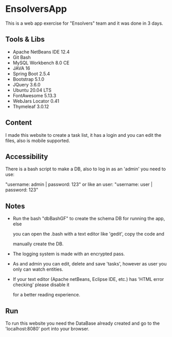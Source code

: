 # EnsolversApp
This is a web app exercise for "Ensolvers" team and it was done in 3 days.
## Tools & Libs
  - Apache NetBeans IDE 12.4
  - Git Bash
  - MySQL Workbench 8.0 CE
  - JAVA 16
  - Spring Boot 2.5.4
  - Bootstrap 5.1.0
  - JQuery 3.6.0
  - Ubuntu 20.04 LTS
  - FontAwesome 5.13.3
  - WebJars Locator 0.41
  - Thymeleaf 3.0.12
## Content
I made this website to create a task list, it has a login and you can edit the files, also is mobile supported.
## Accessibility
There is a bash script to make a DB, also to log in as an 'admin' you need to use: 

"username: admin | password: 123" or like an user: "username: user | password: 123"
## Notes
  - Run the bash "dbBashGF" to create the schema DB for running the app, else
    
    you can open the .bash with a text editor like 'gedit', copy the code and
    
    manually create the DB.
  - The logging system is made with an encrypted pass.
  - As and admin you can edit, delete and save 'tasks', however as user you only can watch entities.
  - If your text editor (Apache netBeans, Eclipse IDE, etc.) has 'HTML error checking' please disable it

    for a better reading experience.
## Run
To run this website you need the DataBase already created and go to the 'localhost:8080' port into your browser.
